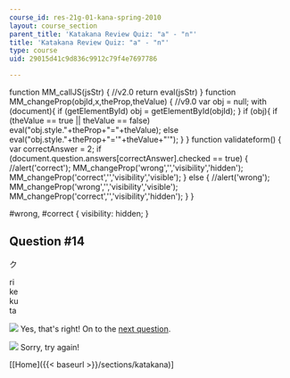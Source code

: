 ```yaml
---
course_id: res-21g-01-kana-spring-2010
layout: course_section
parent_title: 'Katakana Review Quiz: "a" - "n"'
title: 'Katakana Review Quiz: "a" - "n"'
type: course
uid: 29015d41c9d836c9912c79f4e7697786

---
```


function MM\_callJS(jsStr) { //v2.0 return eval(jsStr) } function MM\_changeProp(objId,x,theProp,theValue) { //v9.0 var obj = null; with (document){ if (getElementById) obj = getElementById(objId); } if (obj){ if (theValue == true || theValue == false) eval("obj.style."+theProp+"="+theValue); else eval("obj.style."+theProp+"='"+theValue+"'"); } } function validateform() { var correctAnswer = 2; if (document.question.answers\[correctAnswer\].checked == true) { //alert('correct'); MM\_changeProp('wrong','','visibility','hidden'); MM\_changeProp('correct','','visibility','visible'); } else { //alert('wrong'); MM\_changeProp('wrong','','visibility','visible'); MM\_changeProp('correct','','visibility','hidden'); } }

#wrong, #correct { visibility: hidden; }

Question #14
------------

ク

 ri  
 ke  
 ku  
 ta

![](/resources/res-21g-01-kana-spring-2010/katakana/katakana-review-quiz-a-n/yokudeki.gif) Yes, that's right! On to the [next question](/resources/res-21g-01-kana-spring-2010/katakana/katakana-review-quiz-a-n/katakana-review-quiz-a-n-13).

![](/resources/res-21g-01-kana-spring-2010/katakana/katakana-review-quiz-a-n/chigau.gif) Sorry, try again!

  
\[[Home]({{< baseurl >}}/sections/katakana)\]